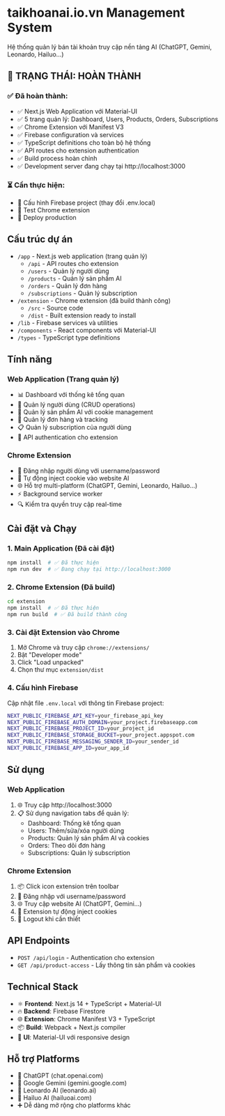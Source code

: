 # taikhoanai.io.vn Management System

Hệ thống quản lý bán tài khoản truy cập nền tảng AI (ChatGPT, Gemini, Leonardo, Hailuo...)

## 🎉 TRẠNG THÁI: HOÀN THÀNH

### ✅ Đã hoàn thành:

- ✅ Next.js Web Application với Material-UI
- ✅ 5 trang quản lý: Dashboard, Users, Products, Orders, Subscriptions
- ✅ Chrome Extension với Manifest V3
- ✅ Firebase configuration và services
- ✅ TypeScript definitions cho toàn bộ hệ thống
- ✅ API routes cho extension authentication
- ✅ Build process hoàn chỉnh
- ✅ Development server đang chạy tại http://localhost:3000

### ⏳ Cần thực hiện:

- 🔧 Cấu hình Firebase project (thay đổi .env.local)
- 🧪 Test Chrome extension
- 🚀 Deploy production

## Cấu trúc dự án

- `/app` - Next.js web application (trang quản lý)
  - `/api` - API routes cho extension
  - `/users` - Quản lý người dùng
  - `/products` - Quản lý sản phẩm AI
  - `/orders` - Quản lý đơn hàng
  - `/subscriptions` - Quản lý subscription
- `/extension` - Chrome extension (đã build thành công)
  - `/src` - Source code
  - `/dist` - Built extension ready to install
- `/lib` - Firebase services và utilities
- `/components` - React components với Material-UI
- `/types` - TypeScript type definitions

## Tính năng

### Web Application (Trang quản lý)

- 📊 Dashboard với thống kê tổng quan
- 👥 Quản lý người dùng (CRUD operations)
- 🎯 Quản lý sản phẩm AI với cookie management
- 🛒 Quản lý đơn hàng và tracking
- 📋 Quản lý subscription của người dùng
- 🔐 API authentication cho extension

### Chrome Extension

- 🔑 Đăng nhập người dùng với username/password
- 🍪 Tự động inject cookie vào website AI
- 🌐 Hỗ trợ multi-platform (ChatGPT, Gemini, Leonardo, Hailuo...)
- ⚡ Background service worker
- 🔍 Kiểm tra quyền truy cập real-time

## Cài đặt và Chạy

### 1. Main Application (Đã cài đặt)

```bash
npm install  # ✅ Đã thực hiện
npm run dev  # ✅ Đang chạy tại http://localhost:3000
```

### 2. Chrome Extension (Đã build)

```bash
cd extension
npm install  # ✅ Đã thực hiện
npm run build  # ✅ Đã build thành công
```

### 3. Cài đặt Extension vào Chrome

1. Mở Chrome và truy cập `chrome://extensions/`
2. Bật "Developer mode"
3. Click "Load unpacked"
4. Chọn thư mục `extension/dist`

### 4. Cấu hình Firebase

Cập nhật file `.env.local` với thông tin Firebase project:

```bash
NEXT_PUBLIC_FIREBASE_API_KEY=your_firebase_api_key
NEXT_PUBLIC_FIREBASE_AUTH_DOMAIN=your_project.firebaseapp.com
NEXT_PUBLIC_FIREBASE_PROJECT_ID=your_project_id
NEXT_PUBLIC_FIREBASE_STORAGE_BUCKET=your_project.appspot.com
NEXT_PUBLIC_FIREBASE_MESSAGING_SENDER_ID=your_sender_id
NEXT_PUBLIC_FIREBASE_APP_ID=your_app_id
```

## Sử dụng

### Web Application

1. 🌐 Truy cập http://localhost:3000
2. 📋 Sử dụng navigation tabs để quản lý:
   - Dashboard: Thống kê tổng quan
   - Users: Thêm/sửa/xóa người dùng
   - Products: Quản lý sản phẩm AI và cookies
   - Orders: Theo dõi đơn hàng
   - Subscriptions: Quản lý subscription

### Chrome Extension

1. 📦 Click icon extension trên toolbar
2. 🔐 Đăng nhập với username/password
3. 🌐 Truy cập website AI (ChatGPT, Gemini...)
4. 🍪 Extension tự động inject cookies
5. 🚪 Logout khi cần thiết

## API Endpoints

- `POST /api/login` - Authentication cho extension
- `GET /api/product-access` - Lấy thông tin sản phẩm và cookies

## Technical Stack

- ⚛️ **Frontend**: Next.js 14 + TypeScript + Material-UI
- 🔥 **Backend**: Firebase Firestore
- 🌐 **Extension**: Chrome Manifest V3 + TypeScript
- 📦 **Build**: Webpack + Next.js compiler
- 🎨 **UI**: Material-UI với responsive design

## Hỗ trợ Platforms

- 🤖 ChatGPT (chat.openai.com)
- 💎 Google Gemini (gemini.google.com)
- 🎨 Leonardo AI (leonardo.ai)
- 🚀 Hailuo AI (hailuoai.com)
- ➕ Dễ dàng mở rộng cho platforms khác
